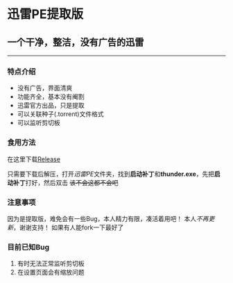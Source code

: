 # 迅雷PE提取版

## 一个干净，整洁，没有广告的迅雷

---

### 特点介绍

- 没有广告，界面清爽
- 功能齐全，基本没有阉割
- 迅雷官方出品，只是提取
- 可以关联种子(.torrent)文件格式
- 可以监听剪切板

### 食用方法

在这里下载[Release](https://github.com/Paperbab/Thunder-PE-extraction-version/releases/tag/V1)

只需要下载后解压，打开*迅雷PE*文件夹，找到**启动补丁**和**thunder.exe**，先把**启动补丁**打好，然后双击
~~该不会这都不会吧~~

### 注意事项

因为是提取版，难免会有一些Bug，本人精力有限，凑活着用吧！
本人*不再更新*，谢谢支持！
如果有人能fork一下最好了

### 目前已知Bug

1. 有时无法正常监听剪切板
2. 在设置页面会有缩放问题
